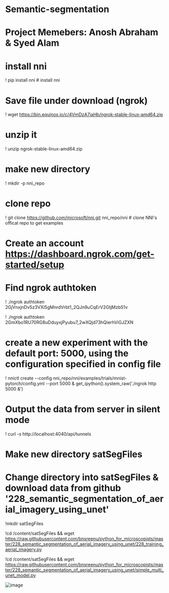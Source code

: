 # Semantic-segmentation
# Project Memebers: Anosh Abraham & Syed Alam

# install nni
! pip install nni # install nni

# Save file under download (ngrok)
! wget https://bin.equinox.io/c/4VmDzA7iaHb/ngrok-stable-linux-amd64.zip

# unzip it
! unzip ngrok-stable-linux-amd64.zip

# make new directory
! mkdir -p nni_repo

# clone repo
! git clone https://github.com/microsoft/nni.git nni_repo/nni # clone NNI's offical repo to get examples

# Create an account https://dashboard.ngrok.com/get-started/setup
# Find ngrok authtoken 
! ./ngrok authtoken 2GjVnxjnDv5z3VXi5gMnrdVrbt1_2QJn9uCqErV2GtjMzb51v

! ./ngrok authtoken 2GmXbo1RU70RG8uDduyxjPyubu7_2wXQjd73hQierhViGJZXN

# create a new experiment with the default port: 5000, using the configuration specified in config file
! nnictl create --config nni_repo/nni/examples/trials/mnist-pytorch/config.yml --port 5000 & get_ipython().system_raw('./ngrok http 5000 &')

# Output the data from server in silent mode
! curl -s http://localhost:4040/api/tunnels 

# Make new directory satSegFiles
# Change directory into satSegFiles & download data from github '228_semantic_segmentation_of_aerial_imagery_using_unet'
!mkdir satSegFiles

!cd /content/satSegFiles && wget https://raw.githubusercontent.com/bnsreenu/python_for_microscopists/master/228_semantic_segmentation_of_aerial_imagery_using_unet/228_training_aerial_imagery.py

!cd /content/satSegFiles && wget https://raw.githubusercontent.com/bnsreenu/python_for_microscopists/master/228_semantic_segmentation_of_aerial_imagery_using_unet/simple_multi_unet_model.py


![image](https://user-images.githubusercontent.com/91106087/198853736-7556698b-92fb-40cf-9936-d412156c8839.png)
